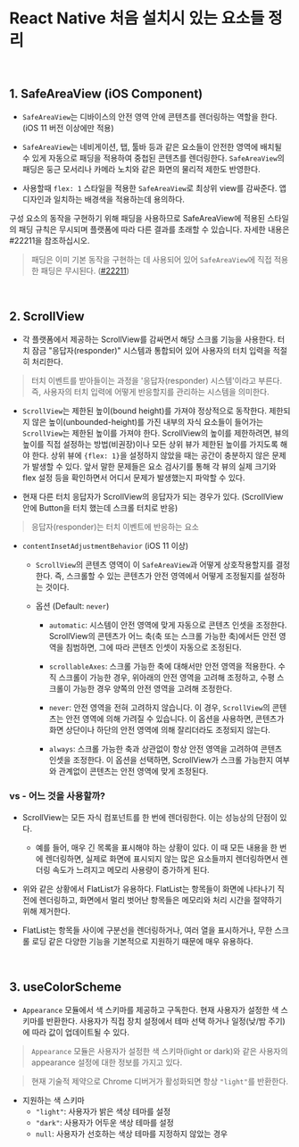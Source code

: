 # React Native 처음 설치시 있는 요소들 정리

<br />

## 1. SafeAreaView (iOS Component)

- `SafeAreaView`는 디바이스의 안전 영역 안에 콘텐츠를 렌더링하는 역할을 한다. (iOS 11 버전 이상에만 적용)

- `SafeAreaView`는 네비게이션, 탭, 툴바 등과 같은 요소들이 안전한 영역에 배치될 수 있게 자동으로 패딩을 적용하여 중첩된 콘텐츠를 렌더링한다. `SafeAreaView`의 패딩은 둥근 모서리나 카메라 노치와 같은 화면의 물리적 제한도 반영한다.

- 사용할때 `flex: 1` 스타일을 적용한 `SafeAreaView`로 최상위 view를 감싸준다. 앱 디자인과 일치하는 배경색을 적용하는데 용의하다.

구성 요소의 동작을 구현하기 위해 패딩을 사용하므로 SafeAreaView에 적용된 스타일의 패딩 규칙은 무시되며 플랫폼에 따라 다른 결과를 초래할 수 있습니다. 자세한 내용은 #22211을 참조하십시오.

> 패딩은 이미 기본 동작을 구현하는 데 사용되어 있어 `SafeAreaView`에 직접 적용한 패딩은 무시된다. ([#22211](https://github.com/facebook/react-native/issues/22211))

<br />

## 2. ScrollView

- 각 플랫폼에서 제공하는 ScrollView를 감싸면서 해당 스크롤 기능을 사용한다. 터치 잠금 "응답자(responder)" 시스템과 통합되어 있어 사용자의 터치 입력을 적절히 처리한다.

> 터치 이벤트를 받아들이는 과정을 '응답자(responder) 시스템'이라고 부른다. 즉, 사용자의 터치 입력에 어떻게 반응할지를 관리하는 시스템을 의미한다.

- `ScrollView`는 제한된 높이(bound height)를 가져야 정상적으로 동작한다. 제한되지 않은 높이(unbounded-height)를 가진 내부의 자식 요소들이 들어가는 `ScrollView`는 제한된 높이를 가져야 한다. ScrollView의 높이를 제한하려면, 뷰의 높이를 직접 설정하는 방법(비권장)이나 모든 상위 뷰가 제한된 높이를 가지도록 해야 한다. 상위 뷰에 `{flex: 1}`을 설정하지 않았을 때는 공간이 충분하지 않은 문제가 발생할 수 있다. 앞서 말한 문제들은 요소 검사기를 통해 각 뷰의 실제 크기와 flex 설정 등을 확인하면서 어디서 문제가 발생했는지 파악할 수 있다.

- 현재 다른 터치 응답자가 ScrollView의 응답자가 되는 경우가 있다. (ScrollView 안에 Button을 터치 했는데 스크롤 터치로 반응)

> 응답자(responder)는 터치 이벤트에 반응하는 요소

- `contentInsetAdjustmentBehavior` (iOS 11 이상)

  - `ScrollView`의 콘텐츠 영역이 이 `SafeAreaView`과 어떻게 상호작용할지를 결정한다. 즉, 스크롤할 수 있는 콘텐츠가 안전 영역에서 어떻게 조정될지를 설정하는 것이다.

  - 옵션 (Default: `never`)

    - `automatic`: 시스템이 안전 영역에 맞게 자동으로 콘텐츠 인셋을 조정한다. ScrollView의 콘텐츠가 어느 축(축 또는 스크롤 가능한 축)에서든 안전 영역을 침범하면, 그에 따라 콘텐츠 인셋이 자동으로 조정된다.

    - `scrollableAxes`: 스크롤 가능한 축에 대해서만 안전 영역을 적용한다. 수직 스크롤이 가능한 경우, 위아래의 안전 영역을 고려해 조정하고, 수평 스크롤이 가능한 경우 양쪽의 안전 영역을 고려해 조정한다.

    - `never`: 안전 영역을 전혀 고려하지 않습니다. 이 경우, `ScrollView`의 콘텐츠는 안전 영역에 의해 가려질 수 있습니다. 이 옵션을 사용하면, 콘텐츠가 화면 상단이나 하단의 안전 영역에 의해 잘리더라도 조정되지 않는다.

    - `always`: 스크롤 가능한 축과 상관없이 항상 안전 영역을 고려하여 콘텐츠 인셋을 조정한다. 이 옵션을 선택하면, ScrollView가 스크롤 가능한지 여부와 관계없이 콘텐츠는 안전 영역에 맞게 조정된다.

### <ScrollView> vs <FlatList> - 어느 것을 사용할까?

- ScrollView는 모든 자식 컴포넌트를 한 번에 렌더링한다. 이는 성능상의 단점이 있다.

  - 예를 들어, 매우 긴 목록을 표시해야 하는 상황이 있다. 이 때 모든 내용을 한 번에 렌더링하면, 실제로 화면에 표시되지 않는 많은 요소들까지 렌더링하면서 렌더링 속도가 느려지고 메모리 사용량이 증가하게 된다.

- 위와 같은 상황에서 FlatList가 유용하다. FlatList는 항목들이 화면에 나타나기 직전에 렌더링하고, 화면에서 멀리 벗어난 항목들은 메모리와 처리 시간을 절약하기 위해 제거한다.

- FlatList는 항목들 사이에 구분선을 렌더링하거나, 여러 열을 표시하거나, 무한 스크롤 로딩 같은 다양한 기능을 기본적으로 지원하기 때문에 매우 유용하다.

<br />

## 3. useColorScheme

- `Appearance` 모듈에서 색 스키마를 제공하고 구독한다. 현재 사용자가 설정한 색 스키마를 반환한다. 사용자가 직접 장치 설정에서 테마 선택 하거나 일정(낮/밤 주기)에 따라 값이 업데이트될 수 있다.

> `Appearance` 모듈은 사용자가 설정한 색 스키마(light or dark)와 같은 사용자의 appearance 설정에 대한 정보를 가지고 있다.

> 현재 기술적 제약으로 Chrome 디버거가 활성화되면 항상 `"light"`를 반환한다.

- 지원하는 색 스키마
  - `"light"`: 사용자가 밝은 색상 테마를 설정
  - `"dark"`: 사용자가 어두운 색상 테마를 설정
  - `null`: 사용자가 선호하는 색상 테마를 지정하지 않았는 경우
